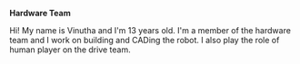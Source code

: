 **Hardware Team**

Hi! My name is Vinutha and I'm 13 years old. 
I'm a member of the hardware team and I work on building and CADing the robot. 
I also play the role of human player on the drive team. 